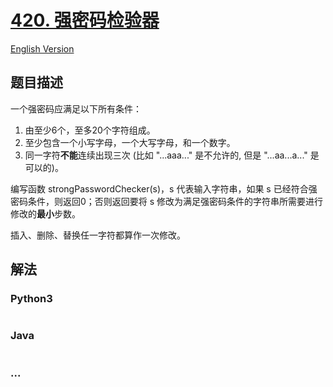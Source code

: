 # [420. 强密码检验器](https://leetcode-cn.com/problems/strong-password-checker)

[English Version](https://github.com/yanglr/leetcode-ac/blob/master/assets/0400-0499/0420.Strong%20Password%20Checker/README_EN.md)

## 题目描述

<!-- 这里写题目描述 -->

<p>一个强密码应满足以下所有条件：</p>

<ol>
	<li>由至少6个，至多20个字符组成。</li>
	<li>至少包含一个小写字母，一个大写字母，和一个数字。</li>
	<li>同一字符<strong>不能</strong>连续出现三次 (比如 &quot;...aaa...&quot; 是不允许的, 但是&nbsp;&quot;...aa...a...&quot; 是可以的)。</li>
</ol>

<p>编写函数&nbsp;strongPasswordChecker(s)，s 代表输入字符串，如果 s 已经符合强密码条件，则返回0；否则返回要将 s 修改为满足强密码条件的字符串所需要进行修改的<strong>最小</strong>步数。</p>

<p>插入、删除、替换任一字符都算作一次修改。</p>


## 解法

<!-- 这里可写通用的实现逻辑 -->

<!-- tabs:start -->

### **Python3**

<!-- 这里可写当前语言的特殊实现逻辑 -->

```python

```

### **Java**

<!-- 这里可写当前语言的特殊实现逻辑 -->

```java

```

### **...**

```

```

<!-- tabs:end -->
